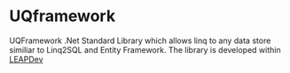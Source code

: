 # UQframework
UQFramework .Net Standard Library which allows linq to any data store similiar to Linq2SQL and Entity Framework.
The library is developed within [LEAPDev](https://leapdev.io/)
